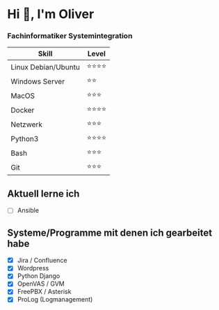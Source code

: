 Hi 👋, I'm Oliver
===============

### Fachinformatiker Systemintegration
| Skill | Level |
| --- | --- |
| Linux Debian/Ubuntu | ⭐⭐⭐⭐ |
| Windows Server | ⭐⭐ |
| MacOS | ⭐⭐⭐ |
| Docker | ⭐⭐⭐⭐ |
| Netzwerk | ⭐⭐⭐ |
| Python3 | ⭐⭐⭐⭐ |
| Bash | ⭐⭐⭐ |
| Git | ⭐⭐⭐ |

## Aktuell lerne ich
- [ ] Ansible

## Systeme/Programme mit denen ich gearbeitet habe
- [x] Jira / Confluence
- [x] Wordpress
- [x] Python Django
- [x] OpenVAS / GVM
- [x] FreePBX / Asterisk
- [x] ProLog (Logmanagement) 
